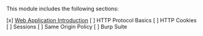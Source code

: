 This module includes the following sections:

[x] [Web Application Introduction](/docs/topics/2-web-applications/web-app-intro/index.md)
[ ] HTTP Protocol Basics
[ ] HTTP Cookies
[ ] Sessions
[ ] Same Origin Policy
[ ] Burp Suite
